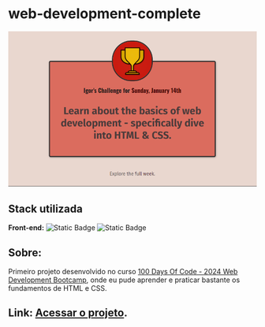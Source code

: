 ﻿# web-development-complete

<img src="images/screenshot.png">

## Stack utilizada

**Front-end:** ![Static Badge](https://img.shields.io/badge/html-orange?style=for-the-badge)
![Static Badge](https://img.shields.io/badge/css-blue?style=for-the-badge)

<h2>Sobre:</h2>
<p>Primeiro projeto desenvolvido no curso <a href="https://www.udemy.com/course/100-days-of-code-web-development-bootcamp/" target="_blank">100 Days Of Code - 2024 Web Development Bootcamp</a>, onde eu pude aprender e praticar bastante os fundamentos de HTML e CSS.</p>

<h2>Link: <a href="https://igorgazineo.github.io/web-development-complete/" target="_blank">Acessar o projeto</a>.</h2>

